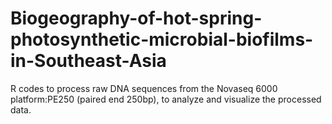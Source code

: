 # Biogeography-of-hot-spring-photosynthetic-microbial-biofilms-in-Southeast-Asia
R codes to process raw DNA sequences from the Novaseq 6000 platform:PE250 (paired end 250bp), to analyze and visualize the  processed data.
